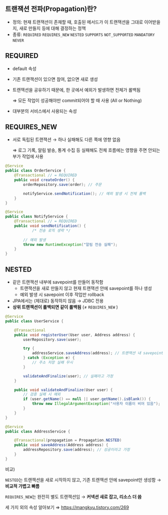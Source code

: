 ## 트랜잭션 전파(Propagation)란?

- 정의: 현재 트랜잭션이 존재할 때, 호출된 메서드가 이 트랜잭션을 그대로 이어받을지, 새로 만들지 등에 대해 결정하는 정책
- 종류: `REQUIRED` `REQUIRES_NEW` `NESTED` `SUPPORTS` `NOT_SUPPORTED` `MANDATORY` `NEVER`

## REQUIRED

- default 속성
- 기존 트랜잭션이 있으면 참여, 없으면 새로 생성
- 트랜잭션을 공유하기 때문에, 한 곳에서 예외가 발생하면 전체가 롤백됨

  ⇒ 모든 작업이 성공해야만 commit되어야 할 때 사용 (All or Nothing)

- 대부분의 서비스에서 사용되는 속성

## REQUIRES_NEW

- 서로 독립된 트랜잭션 → 하나 실패해도 다른 쪽에 영향 없음

  ⇒ 로그 기록, 알림 발송, 통계 수집 등 실패해도 전체 흐름에는 영향을 주면 안되는 부가 작업에 사용


```java
@Service
public class OrderService {
    @Transactional // = REQUIRED
    public void createOrder() {
        orderRepository.save(order); // 주문

        notifyService.sendNotification(); // 예외 발생 시 전체 롤백
    }
}

@Service
public class NotifyService {
    @Transactional // = REQUIRED
    public void sendNotification() {
		    /* 전송 로직 생략 */ 
		    
        // 예외 발생
        throw new RuntimeException("알림 전송 실패");
    }
}
```

## NESTED

- 같은 트랜잭션 내부에 savepoint를 만들어 동작함
    - 트랜잭션을 새로 만들지 않고 현재 트랜잭션 안에 savepoint를 하나 생성
    - 예외 발생 시 savepoint 이후 작업만 rollback
- JPA에서는 (제대로) 동작하지 않음 → JDBC 전용
- **상위 트랜잭션이 롤백되면 같이 롤백됨** (≠ `REQUIRES_NEW` )

```java
@Service
public class UserService {

    @Transactional
    public void registerUser(User user, Address address) {
        userRepository.save(user);

        try {
            addressService.saveAddress(address); // 트랜잭션 내 savepoint 생성
        } catch (Exception e) {
            // 주소 저장 실패 무시
        }

        validateAndFinalize(user); // 실패라고 가정 
    }

    public void validateAndFinalize(User user) {
        // 검증 실패 시 예외
        if (user.getName() == null || user.getName().isBlank()) {
            throw new IllegalArgumentException("사용자 이름이 비어 있음");
        }
    }
}

@Service
public class AddressService {

    @Transactional(propagation = Propagation.NESTED)
    public void saveAddress(Address address) {
        addressRepository.save(address); // 성공이라고 가정
    }
}
```

비교)

`NESTED`는 트랜잭션을 새로 시작하지 않고, 기존 트랜잭션 안에 savepoint만 생성함 → **비교적 가볍고 빠름**

`REQUIRES_NEW`는 완전히 별도 트랜잭션임 → **커넥션 새로 잡고, 리소스 더 씀**

세 가지 외의 속성 알아보기 ⇒ https://mangkyu.tistory.com/269